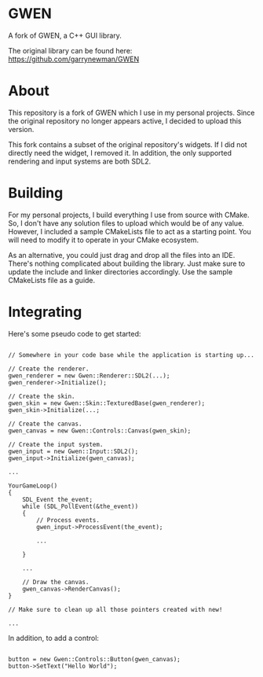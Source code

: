 GWEN
====

A fork of GWEN, a C++ GUI library.

The original library can be found here: https://github.com/garrynewman/GWEN

About
=====

This repository is a fork of GWEN which I use in my personal projects.  Since the original repository no longer appears active, I decided to upload this version.

This fork contains a subset of the original repository's widgets.  If I did not directly need the widget, I removed it.  In addition, the only supported rendering and input systems are both SDL2.

Building
========

For my personal projects, I build everything I use from source with CMake.  So, I don't have any solution files to upload which would be of any value.  However, I included a sample CMakeLists file to act as a starting point.  You will need to modify it to operate in your CMake ecosystem.

As an alternative, you could just drag and drop all the files into an IDE.  There's nothing complicated about building the library.  Just make sure to update the include and linker directories accordingly.  Use the sample CMakeLists file as a guide.

Integrating
===========

Here's some pseudo code to get started:

```

// Somewhere in your code base while the application is starting up...

// Create the renderer.
gwen_renderer = new Gwen::Renderer::SDL2(...);
gwen_renderer->Initialize();

// Create the skin.
gwen_skin = new Gwen::Skin::TexturedBase(gwen_renderer);
gwen_skin->Initialize(...;

// Create the canvas.
gwen_canvas = new Gwen::Controls::Canvas(gwen_skin);

// Create the input system.
gwen_input = new Gwen::Input::SDL2();
gwen_input->Initialize(gwen_canvas);

...

YourGameLoop()
{
    SDL_Event the_event;
    while (SDL_PollEvent(&the_event))
    {
        // Process events.
        gwen_input->ProcessEvent(the_event);

        ...

    }

    ...

    // Draw the canvas.
    gwen_canvas->RenderCanvas();
}

// Make sure to clean up all those pointers created with new!

...

```

In addition, to add a control:

```

button = new Gwen::Controls::Button(gwen_canvas);
button->SetText("Hello World");

```
